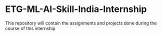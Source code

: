 # ETG-ML-AI-Skill-India-Internship
This repository will contain the assignments and projects done during the course of this internship
